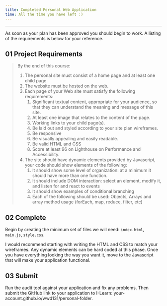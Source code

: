 ```yaml
---
title: Completed Personal Web Application
time: All the time you have left :)
---
```


- - -

As soon as your plan has been approved you should begin to work. A listing of the requirements is below for your reference.

## **01** Project Requirements

>
>By the end of this course:
>
>1. The personal site must consist of a home page and at least one child page.
>2. The website must be hosted on the web.
>3. Each page of your Web site must satisfy the following requirements:
>    1. Significant textual content, appropriate for your audience, so that they can understand the meaning and message of this site.
>    2. At least one image that relates to the content of the page.
>    3. Working links to your child page(s).
>    4. Be laid out and styled according to your site plan wireframes.
>    5. Be responsive
>    6. Be visually appealing and easily readable.
>    7. Be valid HTML and CSS
>    8. Score at least 96 on Lighthouse on Performance and Accessibility.
>4. The site should have dynamic elements provided by Javascript, your code should show elements of the following:
>    1. It should show some level of organization: at a minimum it should have more than one function.
>    2. It should include DOM interaction: select an element, modify it, and listen for and react to events
>    3. It should show examples of conditional branching
>    4. Each of the following should be used: Objects, Arrays and array method usage (forEach, map, reduce, filter, etc)

## **02** Complete

Begin by creating the minimum set of files we will need: `index.html`, `main.js`, `style.css`.

I would recommend starting with writing the HTML and CSS to match your wireframes. Any dynamic elements can be hard coded at this phase. Once you have everything looking the way you want it, move to the Javascript that will make your application functional.

## **03** Submit

Run the audit tool against your application and fix any problems. Then submit the GitHub link to your application to I-Learn: your-account.github.io/wwd131/personal-folder.
